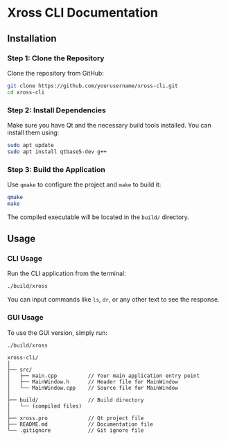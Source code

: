 # Xross CLI Documentation

## Installation

### Step 1: Clone the Repository

Clone the repository from GitHub:

```bash
git clone https://github.com/yourusername/xross-cli.git
cd xross-cli
```

### Step 2: Install Dependencies

Make sure you have Qt and the necessary build tools installed. You can install them using:

```bash
sudo apt update
sudo apt install qtbase5-dev g++
```

### Step 3: Build the Application

Use `qmake` to configure the project and `make` to build it:

```bash
qmake
make
```

The compiled executable will be located in the `build/` directory.

## Usage

### CLI Usage

Run the CLI application from the terminal:

```bash
./build/xross
```

You can input commands like `ls`, `dr`, or any other text to see the response.

### GUI Usage

To use the GUI version, simply run:

```bash
./build/xross
```

```
xross-cli/
│
├── src/
│   ├── main.cpp          // Your main application entry point
│   ├── MainWindow.h      // Header file for MainWindow
│   └── MainWindow.cpp    // Source file for MainWindow
│
├── build/                // Build directory
│   └── (compiled files)
│
├── xross.pro             // Qt project file
├── README.md             // Documentation file
└── .gitignore            // Git ignore file
```
